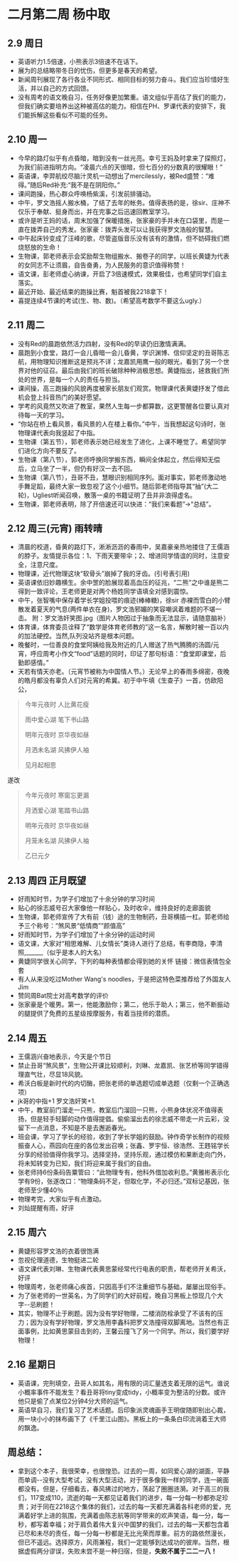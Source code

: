 # 二月第二周 杨中取
## 2.9 周日
- 英语听力1.5倍速，小熊表示3倍速不在话下。
- 展为的总结略带冬日的忧伤，但更多是春天的希望。
- 新闻周刊展现了各行各业不同形式、相同目标的努力奋斗。我们应当珍惜好生活，并以自己的方式回馈。
- 没有周考的语文晚自习，任务好像更加繁重。语文组似乎高估了我们的能力，但我们确实要培养出这种被高估的能力。相信在PH、罗课代表的安排下，我们能拆解这些看似不可能的任务。
## 2.10 周一
- 今早的路灯似乎有点昏暗，暗到没有一丝光亮。幸亏王妈及时拿来了探照灯，为我们前进指明方向。“凌晨六点的天很暗，但七百分的分数真的很耀眼！”
- 英语课，李羿航绞尽脑汁灵机一动想出了mercilessly，被Red盛赞：“难得。”随后Red补充:“我不是在阴阳你。”
- 课间跑操，热心群众呼唤杨紫溪，引发前排骚动。
- 中午，罗文浩摇人搬水桶，了结了去年的帐务。值得表扬的是，徐sir、庄神不仅乐于奉献、挺身而出，并在完事之后迅速回教室学习。
- 或许是听王妈的话，周末加强了保暖措施，张家豪的手并未在口袋里，而是一直在拨弄自己的秀发。张家豪：拨弄头发可以让我获得罗文浩般的智慧。
- 中午起床铃变成了汪峰的歌，尽管盗版音乐没有该有的激情，但不妨碍我们燃烧怒放的生命！
- 生物课，郭老师表示会奖励帮生物组搬水、搬卷子的同学，以班长黄婕为代表的女同志不让须眉，自告奋勇，为人民服务的意识值得称赞！
- 语文课，彭老师虚心纳谏，开启了3倍速模式，效果极佳，也希望同学们自主落实。
- 最近开始、最近结束的跑操比赛，魁首被我2218拿下！
- 喜提连续4节课的考试(生、物、数)。（希望高考数学不要这么ugly.）
## 2.11 周二
- 没有Red的晨跑依然活力四射，没有Red的早读仍旧激情满满。
- 晨跑到小食堂，路灯一会儿昏暗一会儿昏黄，学识渊博、信仰坚定的丑哥陈志航，用物理知识推断这是预兆不详；龙嘉凯用鹰一般的眼光，看到了另一个世界对他的征召。最后由我们的班长破除种种消极思想。黄婕指出，拯救我们所处的世界，是每一个人的责任与担当。
- 课间操，高三跑操的风貌再度被家长朋友们观赏。物理课代表黄婕抒发了借此机会登上抖音热门的美好愿望。
- 学考的风竟然又吹进了教室，果然人生每一步都算数，这更警醒各位要认真对待每一天的学习。
- “你站在桥上看风景，看风景的人在楼上看你。”中午，当我想起这句诗时，张物理课代表向我竖起了中指。
- 生物课（第五节），郭老师表示她已经发生了进化，上课不睡觉了。希望同学们进化方向不要反了。
- 生物课（第八节），郭老师呼换同学搬东西，瞬间全体起立，然后得知无偿后，立马坐了一半，但仍有好汉一去不回。
- 生物课（第八节），丑哥不丑，慧眼识别相同序列。面对事实，郭老师激动地手舞足蹈，最终大家一致忽视了这个小细节。随后郭老师指导其“抽”(大二轮)，Ugliest听闻召唤，散落一桌的书籍证明了丑并非浪得虚名。
- 生物课，郭老师表明，除了开倍速还可以快进：“我们来看题”→“总结”。

## 2.12 周三(元宵) 雨转晴
- 清晨的校道，昏黄的路灯下，淅淅沥沥的春雨中，吴嘉豪亲热地搂住了王儒涵的脖子。友情提示各位：1、下雨天要带伞；2、增进同学情谊的同时，注意安全，注意尺度。
- 物理课，近代物理这块“软骨头”崩掉了我的牙齿。(引号表引用)
- 英语课依旧妙趣横生。余中罡的脸展现着高血压的征兆，“二熊”之中谁是熊二得到一致评论，王老师更是对两个杨姓同学语填全对感到震惊。
- 中午，张智嘴中保存着学长学姐投喂的痕迹(棒棒糖)，徐sir 赤裸而雪白的小臂散发着夏天的气息(两件单衣在身)，罗文浩邪媚的笑容嘲讽着难题的不堪一击。    附：罗文浩奸笑图.jpg（图片人物因过于抽象而无法显示，请随意脑补）
- 体育课，体育委员诠释了“数学是体育老师教的”这一名言，解散时被一百以内的加法硬控。当然,队列没站齐是根本问题。
- 晚餐时，一位善良的食堂阿姨给我及附近的几人赠送了热气腾腾的汤圆/元宵，呼应周考小作文“food”话题的同时，印证了那句标语：“食堂即课堂，后勤即感情。”
- 天若有情天亦老。（元宵节被称为中国情人节。）无论早上的春雨多绵密，夜晚的皓月都没有辜负人们对元宵的希冀。初于中午填《生查子》一首，仿欧阳公，
> 今年元夜时  人比黄花瘦 
>
> 雨中爱心湖  笔下书山路 
>
> 明年元夜时  京华夜如昼
>
> 月洒未名湖  风拂伊人袖
>
> 见月起相思

遂改

> 今年元夜时  寒窗忘更漏 
>
> 月洒爱心湖  笔踏书山路 
>
> 明年元夜时  京华夜如昼
>
> 月笼未名湖  风拂伊人袖
>
> 乙巳元夕

## 2.13 周四 正月既望
- 好雨知时节，为学子们增加了十余分钟的学习时间
- 贴心的徐志威号召大家像他一样贴心，及时收伞，维持良好的走廊面貌
- 生物课，郭老师宣传了大有前（钱）途的生物制药，丑哥横插一杠。郭老师给予三个称号：“煞风景“低情商”“颜值高”
- 好雨知时节，为学子们增加了十余分钟的运动时间
- 语文课，大家对“相思难解、儿女情长”类诗人进行了总结，有李商隐，李清照,______（似乎是本人的大名）
- 黄婕同学很关心同学，下列的每种表情都会得到她的关怀
   链接：微信表情包全套
- 有人从来没吃过Mother Wang's noodles，于是把这特色菜推荐给了外国友人Jim
- 赞同周Bat院士对高考数学的评价
-  张家豪是个暖男。第一，他能激励你；第二，他乐于助人；第三，他不断振动的腿提供了免费的五星级按摩服务，有着当技师的潜质。
## 2.14 周五
- 王儒涵兴奋地表示，今天是个节日
- 禁止丑哥“煞风景”，生物公开课比较顺利，刘琳、龙嘉凯、张艺桥等同学错得理直气壮，尽显18风貌。
- 希沃白板是新时代的内切酶，把张老师的单选题切成单选题（仅剩一个正确选项）
- jk哥的中指+1 罗文浩奸笑+1.
- 中午，教室前门溜走一只熊，教室后门溜回一只熊，小熊身体状况不值得表扬，但是轻手轻脚的动作值得提倡。偷偷溜出去的徐志威不带走一片云彩，没留下一点消息，不知是不是去邂逅春光。
- 班会课，学习了学长的经验，收到了学长学姐的鼓励。钟作奇学长制作的视频振奋人心，燕园向在座的各位发出召唤；张鑫、罗宇恒、徐浩然、王韪铭学长分享的经验值得你我学习。选择坚持，坚持乐观，通过模仿和果断走向门外，将未知转变为已知，我们将迎来属于我们的自由。
- 张老师持6份条码告粟管曰：“此物理专有，他科外借加收利息。”黄雅彬表示化学有9份，张遂改口：“物理条码不足，但取化学，不必归还。”双标记基因，张老师至少懂40％
- 物理考完，大家似乎有点激动。
- 刘灿提醒有雨，好评
## 2.15 周六
- 黄婕形容罗文浩的衣着很饱满
- 忽视伦理道德，生物挺进二轮
- 语文课代表刘琳、生物课代表黄思蒙经常代行电表的职责，帮老师开关希沃，好评
- 物理周考，张老师痛心疾首，只因高手们不注重细节与基础，屡屡出现俗手。
- 为了张老师的一世英名，为了同学们的大好前程，晚自习黑板上惊现几个大字--忌刷题！
- 其实，物理不止于刷题。因为没有学好物理，二楼消防栓承受了不该有的压力；因为没有学好物理，罗文浩用李鑫科把罗文浩撞得双脚离地。当然也有正面事例，比如黄思蒙目击到的，王馨云撞飞了另一个同学。所以，我们要学好物理！
## 2.16 星期日
- 英语课，完刑填空，丑哥人如其名，用有限的词汇量透支着无限的运气。谁说小概率事件不能发生？看丑哥将tiny变成tidy，小概率变为整洁的分数。或许他只是偷了点某位2分钟4分大师的运气。
- 英语早自习，我们复习了艺术话题。后印象派灵魂画手王明俊随即别出心裁，用一块小小的抹布画下了《千里江山图》。黑板上的一条条白印流淌着王大师的飘逸。


## 周总结：
- 拿到这个本子，我很荣幸，也很惶恐。过去的一周，如同爱心湖的湖面，平静而单调--没有大型考试，没有大型活动，对于很多像我一样的同学，连一碗面都没有。但是，仔细看去，春风拂过的地方，荡起了圈圈涟漪。对于高三的我们，117变成110，流逝的每一天都见证着我们的进步，每一分每一秒都弥足珍贵；对于同在2218这个集体的我们，过去的每一天都充满着各科老师的爱，充满着好学上进的氛围，充满着由陈志航等同学带来的欢声笑语，每一分，每一秒，都写着幸福；对于肩负着伟大复兴中国梦的我们，过去的每一天都包含着已尽和未尽的责任，每一分每一秒都是无比光荣而厚重。前方的路依然漫长，但已不遥远。选择原方，风雨兼程，我们一定能够到达成功的彼岸。当然，根据虚假两分谬误，失败未尝不是一种归宿，但是，**失败不属于二二一八！**